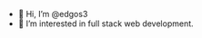 - 👋 Hi, I’m @edgos3
- 👀 I’m interested in full stack web development.

<!---
edgos3/edgos3 is a ✨ special ✨ repository because its `README.md` (this file) appears on your GitHub profile.
You can click the Preview link to take a look at your changes.
--->
